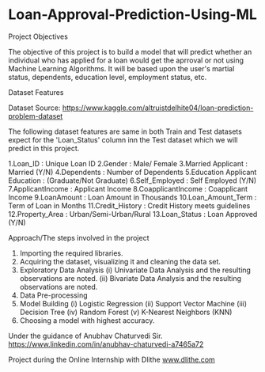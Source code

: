 # Loan-Approval-Prediction-Using-ML

Project Objectives

The objective of this project is to build a model that will predict whether an individual who has applied for a loan would get the aprroval or not using Machine Learning Algorithms.
It will be based upon the user's martial status, dependents, education level, employment status, etc.

Dataset Features

Dataset Source: https://www.kaggle.com/altruistdelhite04/loan-prediction-problem-dataset

The following dataset features are same in both Train and Test datasets expect for the 'Loan_Status' column inn the Test dataset which we will predict in this project.

1.Loan_ID : Unique Loan ID
2.Gender : Male/ Female
3.Married Applicant : Married (Y/N)
4.Dependents : Number of Dependents
5.Education Applicant Education : (Graduate/Not Graduate)
6.Self_Employed : Self Employed (Y/N)
7.ApplicantIncome : Applicant Income
8.CoapplicantIncome : Coapplicant Income
9.LoanAmount : Loan Amount in Thousands
10.Loan_Amount_Term : Term of Loan in Months
11.Credit_History : Credit History meets guidelines
12.Property_Area : Urban/Semi-Urban/Rural
13.Loan_Status : Loan Approved (Y/N)

Approach/The steps involved in the project

1. Importing the required libraries.
2. Acquiring the dataset, visualizing it and cleaning the data set.
3. Exploratory Data Analysis
  (i) Univariate Data Analysis and the resulting observations are noted.
  (ii) Bivariate Data Analysis and the resulting observations are noted.
4. Data Pre-processing
5. Model Building
  (i) Logistic Regression
  (ii) Support Vector Machine
  (iii) Decision Tree
  (iv) Random Forest
  (v) K-Nearest Neighbors (KNN)
6. Choosing a model with highest accuracy.

Under the guidance of Anubhav Chaturvedi Sir.
https://www.linkedin.com/in/anubhav-chaturvedi-a7465a72

Project during the Online Internship with Dlithe
www.dlithe.com
